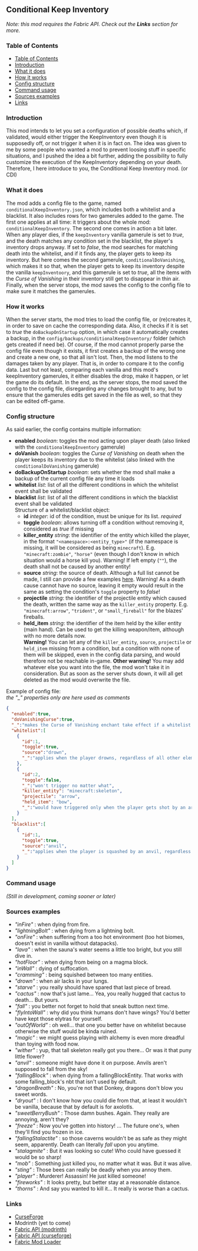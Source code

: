 ## Conditional Keep Inventory

_Note: this mod requires the Fabric API. Check out the **Links** section for more._

### Table of Contents
  * [Table of Contents](#table-of-contents)
  * [Introduction](#introduction)
  * [What it does](#what-it-does)
  * [How it works](#how-it-works)
  * [Config structure](#config-structure)
  * [Command usage](#command-usage)
  * [Sources examples](#sources-examples)
  * [Links](#links)


### Introduction

  This mod intends to let you set a configuration of possible deaths which, if validated, would either trigger the KeepInventory even though it is supposedly off, or not trigger it when it is in fact on.
  The idea was given to me by some people who wanted a mod to prevent loosing stuff in specific situations, and I pushed the idea a bit further, adding the possibility to fully customize the execution of the KeepInventory depending on your death.
  Therefore, I here introduce to you, the Conditional Keep Inventory mod. (or CDI)
  
### What it does

  The mod adds a config file to the game, named `conditionalKeepInventory.json`, which includes both a whitelist and a blacklist.
  It also includes rows for two gamerules added to the game. The first one applies at all time: it triggers about the whole mod: `conditionalKeepInventory`. The second one comes in action a bit later.
  When any player dies, if the `keepInventory` vanilla gamerule is set to _true_, and the death matches any condition set in the blacklist, the player's inventory drops anyway. If set to _false_, the mod searches for matching death into the whitelist, and if it finds any, the player gets to keep its inventory. But here comes the second gamerule, `conditionalDoVanishing`, which makes it so that, when the player gets to keep its inventory despite the vanilla `keepInventoory`, and this gamerule is set to _true_, all the items with the _Curse of Vanishing_ in their inventory still get to disappear in thin air.
  Finally, when the server stops, the mod saves the config to the config file to make sure it matches the gamerules.

### How it works

  When the server starts, the mod tries to load the config file, or (re)creates it, in order to save on cache the corresponding data.
  Also, it checks if it is set to _true_ the `doBackupOnStartup` option, in which case it automatically creates a backup, in the `config/backups/conditionalKeepInventory/` folder (which gets created if need be). Of course, if the mod cannot properly parse the config file even though it exists, it first creates a backup of the wrong one and create a new one, so that all isn't lost.
  Then, the mod listens to the damages taken by any player. That is, in order to compare it to the config data.
  Last but not least, comparing each vanilla and this mod's keepInventory gamerules, it either disables the drop, make it happen, or let the game do its default.
  In the end, as the server stops, the mod saved the config to the config file, disregarding any changes brought to any, but to ensure that the gamerules edits get saved in the file as well, so that they can be edited off-game.
  
### Config structure

  As said earlier, the config contains multiple information:
  * **enabled** _boolean_: toggles the mod acting upon player death (also linked with the `conditionalKeepInventory` gamerule)
  * **doVanish** _boolean_: toggles the _Curse of Vanishing_ on death when the player keeps its inventory due to the whitelist (also linked with the `conditionalDoVanishing` gamerule)
  * **doBackupOnStartup** _boolean_: sets whether the mod shall make a backup of the current config file any time it loads
  * **whitelist** _list_: list of all the different conditions in which the whitelist event shall be validated
  * **blacklist** _list_: list of all the different conditions in which the blacklist event shall be validated\
    Structure of a whitelist/blacklist object:
    * **id** _integer_: id of the condition, must be unique for its list. _required_
    * **toggle** _boolean_: allows turning off a condition without removing it, considered as _true_ if missing
    * **killer_entity** _string_: the identifier of the entity which killed the player, in the format `"<namespace>:<entity_type>"` (if the namespace is missing, it will be considered as being `minecraft`). E.g. `"minecraft:zombie"`, `"horse"` (even though I don't know in which situation would a horse kill you). Warning! If left empty (`""`), the death shall not be caused by another entity!
    * **source** _string_: the source of death. Although a full list cannot be made, I still can provide a few examples [here](#sources-examples). Warning! As a death cause cannot have no source, leaving it empty would result in the same as setting the condition's `toggle` property to _false_!
    * **projectile** _string_: the identifier of the projectile entity which caused the death, written the same way as the `killer_entity` property. E.g. `"minecraft:arrow"`, `"trident"`, or `"small_fireball"` for the blazes' fireballs.
    * **held_item** _string_: the identifier of the item held by the killer entity (main hand). Can be used to get the killing weapon/item, although with no more details now.\
      **Warning!** You can let any of the `killer_entity`, `source`, `projectile` or `held_item` missing from a condition, but a condition with none of them will be skipped, even in the config data parsing, and would therefore not be reachable in-game.
    **Other warning!** You may add whatever else you want into the file, the mod won't take it in consideration. But as soon as the server shuts down, it will all get deleted as the mod would overwrite the file.

  Example of config file:\
       *the "_" properties only are here used as comments*
```json
{
  "enabled":true,
  "doVanishingCurse":true, 
  "_":"makes the Curse of Vanishing enchant take effect if a whitelist death event gets triggered",
  "whitelist":[
    {
      "id":1,
      "toggle":true,
      "source":"drown",
      "_":"applies when the player drowns, regardless of all other elements"
    },
    {
      "id":2,
      "toggle":false,
      "_":"won't trigger no matter what",
      "killer_entity": "minecraft:skeleton",
      "projectile": "arrow",
      "held_item": "bow",
      "_":"would have triggered only when the player gets shot by an arrow fired by a skeleton holding a bow it its main hand, if the toggle wasn't false"
    }
  ],
  "blacklist":[
    {
      "id":1,
      "toggle":true,
      "source":"anvil",
      "_":"applies when the player is squashed by an anvil, regardless of all other elements"
    }
  ]
}
```

### Command usage

  _(Still in development, coming sooner or later)_
  
### Sources examples
  
  * _"inFire"_ : when dying from fire.
  * _"lightningBolt"_ : when dying from a lightning bolt.
  * _"onFire"_ : when suffering from a too hot environment (too hot biomes, doesn't exist in vanilla without datapacks).
  * _"lava"_ : when the sauna's water seems a little too bright, but you still dive in.
  * _"hotFloor"_ : when dying from being on a magma block.
  * _"inWall"_ : dying of suffocation.
  * _"cramming"_ : being squished between too many entities.
  * _"drown"_ : when air lacks in your lungs.
  * _"starve"_ : you really should have spared that last piece of bread.
  * _"cactus"_ : now that's just lame... Yea, you really hugged that cactus to death... But yours.
  * _"fall"_ : you better not forget to hold that sneak button next time.
  * _"flyIntoWall"_ : why did you think humans don't have wings? You'd better have kept those elytras for yourself.
  * _"outOfWorld"_ : oh well... that one you better have on whitelist because otherwise the stuff would be kinda ruined.
  * _"magic"_ : we might guess playing with alchemy is even more dreadful than toying with food now.
  * _"wither"_ : yup, that tall skeleton really got you there... Or was it that puny little flower?
  * _"anvil"_ : someone might have done it on purpose. Anvils aren't supposed to fall from the sky!
  * _"fallingBlock"_ : when dying from a fallingBlockEntity. That works with some falling_block's nbt that isn't used by default.
  * _"dragonBreath"_ : No, you're not that Donkey, dragons don't blow you sweet words.
  * _"dryout"_ : I don't know how you could die from that, at least it wouldn't be vanilla, because that by default is for axolotls.
  * _"sweetBerryBush"_ : Those damn bushes. Again. They really are annoying, aren't they?
  * _"freeze"_ : Now you've gotten into history! ... The future one's, when they'll find you frozen in ice.
  * _"fallingStalactite"_ : so those caverns wouldn't be as safe as they might seem, apparently. Death can literally _fall_ upon you anytime.
  * _"stalagmite"_ : But it was looking so cute! Who could have guessed it would be so sharp!
  * _"mob"_ : Something just killed you, no matter what it was. But it was alive.
  * _"sting"_ : Those bees can really be deadly when you annoy them.
  * _"player"_ : Murderer! Assassin! He just killed someone!
  * _"fireworks"_ : It looks pretty, but better stay at a reasonable distance.
  * _"thorns"_ : And say you wanted to kill it... It really is worse than a cactus.

### Links

 * [CurseForge]()
 * Modrinth (yet to come)
 * [Fabric API (modrinth)](https://modrinth.com/mod/fabric-api)
 * [Fabric API (curseforge)](https://www.curseforge.com/minecraft/mc-mods/fabric-api)
 * [Fabric Mod Loader](https://fabricmc.net/use/)

